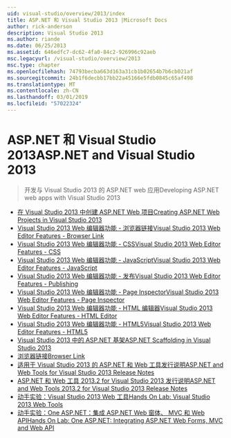 ```yaml
---
uid: visual-studio/overview/2013/index
title: ASP.NET 和 Visual Studio 2013 |Microsoft Docs
author: rick-anderson
description: Visual Studio 2013
ms.author: riande
ms.date: 06/25/2013
ms.assetid: 646edfc7-dc62-4fa0-84c2-926996c92aeb
msc.legacyurl: /visual-studio/overview/2013
msc.type: chapter
ms.openlocfilehash: 74793becba663d163a31cb1b02654b7b6cb021af
ms.sourcegitcommit: 24b1f6decbb17bb22a45166e5fdb0845c65af498
ms.translationtype: MT
ms.contentlocale: zh-CN
ms.lasthandoff: 03/01/2019
ms.locfileid: "57022324"
---
```

<a name="aspnet-and-visual-studio-2013"></a><span data-ttu-id="281a9-103">ASP.NET 和 Visual Studio 2013</span><span class="sxs-lookup"><span data-stu-id="281a9-103">ASP.NET and Visual Studio 2013</span></span>
====================
> <span data-ttu-id="281a9-104">开发与 Visual Studio 2013 的 ASP.NET web 应用</span><span class="sxs-lookup"><span data-stu-id="281a9-104">Developing ASP.NET web apps with Visual Studio 2013</span></span>


- [<span data-ttu-id="281a9-105">在 Visual Studio 2013 中创建 ASP.NET Web 项目</span><span class="sxs-lookup"><span data-stu-id="281a9-105">Creating ASP.NET Web Projects in Visual Studio 2013</span></span>](creating-web-projects-in-visual-studio.md)
- [<span data-ttu-id="281a9-106">Visual Studio 2013 Web 编辑器功能 - 浏览器链接</span><span class="sxs-lookup"><span data-stu-id="281a9-106">Visual Studio 2013 Web Editor Features - Browser Link</span></span>](visual-studio-2013-web-editor-features-browser-link.md)
- [<span data-ttu-id="281a9-107">Visual Studio 2013 Web 编辑器功能 - CSS</span><span class="sxs-lookup"><span data-stu-id="281a9-107">Visual Studio 2013 Web Editor Features - CSS</span></span>](visual-studio-2013-web-editor-features-css.md)
- [<span data-ttu-id="281a9-108">Visual Studio 2013 Web 编辑器功能 - JavaScript</span><span class="sxs-lookup"><span data-stu-id="281a9-108">Visual Studio 2013 Web Editor Features - JavaScript</span></span>](visual-studio-2013-web-editor-features-javascript.md)
- [<span data-ttu-id="281a9-109">Visual Studio 2013 Web 编辑器功能 - 发布</span><span class="sxs-lookup"><span data-stu-id="281a9-109">Visual Studio 2013 Web Editor Features - Publishing</span></span>](visual-studio-2013-web-editor-features-publishing.md)
- [<span data-ttu-id="281a9-110">Visual Studio 2013 Web 编辑器功能 - Page Inspector</span><span class="sxs-lookup"><span data-stu-id="281a9-110">Visual Studio 2013 Web Editor Features - Page Inspector</span></span>](visual-studio-2013-web-editor-features-page-inspector.md)
- [<span data-ttu-id="281a9-111">Visual Studio 2013 Web 编辑器功能 - HTML 编辑器</span><span class="sxs-lookup"><span data-stu-id="281a9-111">Visual Studio 2013 Web Editor Features - HTML Editor</span></span>](visual-studio-2013-web-editor-features-html-editor.md)
- [<span data-ttu-id="281a9-112">Visual Studio 2013 Web 编辑器功能 - HTML5</span><span class="sxs-lookup"><span data-stu-id="281a9-112">Visual Studio 2013 Web Editor Features - HTML5</span></span>](visual-studio-2013-web-editor-features-html5.md)
- [<span data-ttu-id="281a9-113">Visual Studio 2013 中的 ASP.NET 基架</span><span class="sxs-lookup"><span data-stu-id="281a9-113">ASP.NET Scaffolding in Visual Studio 2013</span></span>](aspnet-scaffolding-overview.md)
- [<span data-ttu-id="281a9-114">浏览器链接</span><span class="sxs-lookup"><span data-stu-id="281a9-114">Browser Link</span></span>](using-browser-link.md)
- [<span data-ttu-id="281a9-115">适用于 Visual Studio 2013 的 ASP.NET 和 Web 工具发行说明</span><span class="sxs-lookup"><span data-stu-id="281a9-115">ASP.NET and Web Tools for Visual Studio 2013 Release Notes</span></span>](release-notes.md)
- [<span data-ttu-id="281a9-116">ASP.NET 和 Web 工具 2013.2 for Visual Studio 2013 发行说明</span><span class="sxs-lookup"><span data-stu-id="281a9-116">ASP.NET and Web Tools 2013.2 for Visual Studio 2013 Release Notes</span></span>](aspnet-and-web-tools-20132-preview-for-visual-studio-2013-release-notes.md)
- [<span data-ttu-id="281a9-117">动手实验：Visual Studio 2013 Web 工具</span><span class="sxs-lookup"><span data-stu-id="281a9-117">Hands On Lab: Visual Studio 2013 Web Tools</span></span>](visual-studio-2013-web-tools.md)
- [<span data-ttu-id="281a9-118">动手实验：One ASP.NET：集成 ASP.NET Web 窗体、 MVC 和 Web API</span><span class="sxs-lookup"><span data-stu-id="281a9-118">Hands On Lab: One ASP.NET: Integrating ASP.NET Web Forms, MVC and Web API</span></span>](one-aspnet-integrating-aspnet-web-forms-mvc-and-web-api.md)
